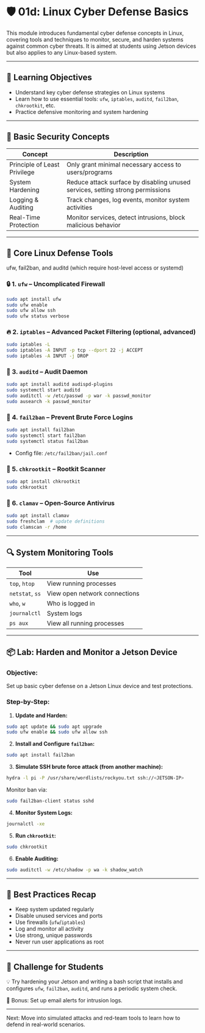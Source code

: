 # 🛡️ 01d: Linux Cyber Defense Basics

This module introduces fundamental cyber defense concepts in Linux, covering tools and techniques to monitor, secure, and harden systems against common cyber threats. It is aimed at students using Jetson devices but also applies to any Linux-based system.

---

## 🎯 Learning Objectives

* Understand key cyber defense strategies on Linux systems
* Learn how to use essential tools: `ufw`, `iptables`, `auditd`, `fail2ban`, `chkrootkit`, etc.
* Practice defensive monitoring and system hardening

---

## 🧱 Basic Security Concepts

| Concept                      | Description                                                                    |
| ---------------------------- | ------------------------------------------------------------------------------ |
| Principle of Least Privilege | Only grant minimal necessary access to users/programs                          |
| System Hardening             | Reduce attack surface by disabling unused services, setting strong permissions |
| Logging & Auditing           | Track changes, log events, monitor system activities                           |
| Real-Time Protection         | Monitor services, detect intrusions, block malicious behavior                  |

---

## 🔧 Core Linux Defense Tools

ufw, fail2ban, and auditd (which require host-level access or systemd)

### 🔒 1. `ufw` – Uncomplicated Firewall

```bash
sudo apt install ufw
sudo ufw enable
sudo ufw allow ssh
sudo ufw status verbose
```

### 🔥 2. `iptables` – Advanced Packet Filtering (optional, advanced)

```bash
sudo iptables -L
sudo iptables -A INPUT -p tcp --dport 22 -j ACCEPT
sudo iptables -A INPUT -j DROP
```

### 📜 3. `auditd` – Audit Daemon

```bash
sudo apt install auditd audispd-plugins
sudo systemctl start auditd
sudo auditctl -w /etc/passwd -p war -k passwd_monitor
sudo ausearch -k passwd_monitor
```

### 🚫 4. `fail2ban` – Prevent Brute Force Logins

```bash
sudo apt install fail2ban
sudo systemctl start fail2ban
sudo systemctl status fail2ban
```

* Config file: `/etc/fail2ban/jail.conf`

### 🧪 5. `chkrootkit` – Rootkit Scanner

```bash
sudo apt install chkrootkit
sudo chkrootkit
```

### 🧠 6. `clamav` – Open-Source Antivirus

```bash
sudo apt install clamav
sudo freshclam  # update definitions
sudo clamscan -r /home
```

---

## 🔍 System Monitoring Tools

| Tool            | Use                           |
| --------------- | ----------------------------- |
| `top`, `htop`   | View running processes        |
| `netstat`, `ss` | View open network connections |
| `who`, `w`      | Who is logged in              |
| `journalctl`    | System logs                   |
| `ps aux`        | View all running processes    |

---

## 📦 Lab: Harden and Monitor a Jetson Device

### Objective:

Set up basic cyber defense on a Jetson Linux device and test protections.

### Step-by-Step:

1. **Update and Harden:**

```bash
sudo apt update && sudo apt upgrade
sudo ufw enable && sudo ufw allow ssh
```

2. **Install and Configure `fail2ban`:**

```bash
sudo apt install fail2ban
```

3. **Simulate SSH brute force attack (from another machine):**

```bash
hydra -l pi -P /usr/share/wordlists/rockyou.txt ssh://<JETSON-IP>
```

Monitor ban via:

```bash
sudo fail2ban-client status sshd
```

4. **Monitor System Logs:**

```bash
journalctl -xe
```

5. **Run `chkrootkit`:**

```bash
sudo chkrootkit
```

6. **Enable Auditing:**

```bash
sudo auditctl -w /etc/shadow -p wa -k shadow_watch
```

---

## 🚨 Best Practices Recap

* Keep system updated regularly
* Disable unused services and ports
* Use firewalls (`ufw`/`iptables`)
* Log and monitor all activity
* Use strong, unique passwords
* Never run user applications as root

---

## 🧠 Challenge for Students

💡 Try hardening your Jetson and writing a bash script that installs and configures `ufw`, `fail2ban`, `auditd`, and runs a periodic system check.

🏁 Bonus: Set up email alerts for intrusion logs.

---

Next: Move into simulated attacks and red-team tools to learn how to defend in real-world scenarios.
